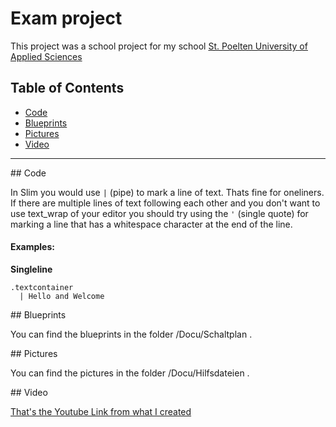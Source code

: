 Exam project
=========

This project was a school project for my school
[St. Poelten University of Applied Sciences](https://www.fhstp.ac.at/de)

## Table of Contents

- [Code](#code)
- [Blueprints](#prints)
- [Pictures](#pics)
- [Video](#vid)

---

<a name="code"/>
## Code

In Slim you would use `|` (pipe) to mark a line of text. Thats fine for oneliners.
If there are multiple lines of text following each other and you don't want to use
text_wrap of your editor you should try using the `'` (single quote) for marking a line that has a whitespace character at the end of the line.

#### Examples:

**Singleline**
```slim
.textcontainer
  | Hello and Welcome
```

<a name="prints"/>
## Blueprints

You can find the blueprints in the folder /Docu/Schaltplan .

<a name="pics"/>
## Pictures

You can find the pictures in the folder /Docu/Hilfsdateien .

<a name="vid"/>
## Video

[That's the Youtube Link from what I created ](https://www.youtube.com)
